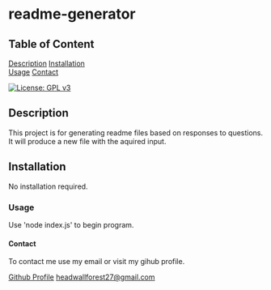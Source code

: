 # readme-generator 
    
## Table of Content

[Description](#description)
[Installation](#installation)    
[Usage](#usage)
[Contact](#contact)

[![License: GPL v3](https://img.shields.io/badge/License-GPLv3-blue.svg)](https://www.gnu.org/licenses/gpl-3.0)

## Description

This project is for generating readme files based on responses to questions. It will produce a new file with the aquired input.

## Installation

No installation required. 

### Usage

Use 'node index.js' to begin program.

#### Contact

To contact me use my email or visit my gihub profile.

[Github Profile](https://github.com/rjewell859)
headwallforest27@gmail.com
